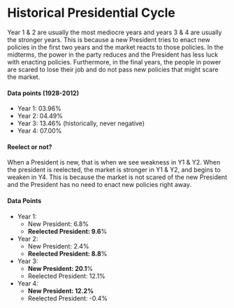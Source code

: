 # Historical Presidential Cycle

Year 1 & 2 are usually the most mediocre years and years 3 & 4
are usually the stronger years. This is because a new President 
tries to enact new policies in the first two years and the market
reacts to those policies. In the midterms, the power in the party 
reduces and the President has less luck with enacting policies. 
Furthermore, in the final years, the people in power are scared
to lose their job and do not pass new policies that might scare the
market.

#### Data points (1928-2012)

- Year 1: 03.96%
- Year 2: 04.49%
- Year 3: 13.46% (historically, never negative)
- Year 4: 07.00%

#### Reelect or not?

When a President is new, that is when we see weakness in Y1 & Y2.
When the president is reelected, the market is stronger in Y1 & Y2, 
and begins to weaken in Y4. This is because the market is not scared 
of the new President and the President has no need to enact new policies
right away.


#### Data Points

- Year 1:
    - New President: 6.8%
    - **Reelected President: 9.6**%
- Year 2:
    - New President: 2.4%
    - **Reelected President: 8.8**%
- Year 3:
    - **New President: 20.1**%
    - Reelected President: 12.1%
- Year 4:
    - **New President: 12.2%**
    - Reelected President: -0.4%
